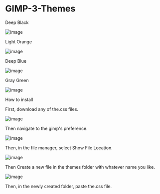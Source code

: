 # GIMP-3-Themes

Deep Black

![image](https://user-images.githubusercontent.com/100540808/155973246-6dd89aa0-983d-45d4-87de-ed5d8761ef54.png)

Light Orange

![image](https://user-images.githubusercontent.com/100540808/155973330-cd3520aa-e8e7-4d91-8434-7ee36cc5083c.png)

Deep Blue

![image](https://user-images.githubusercontent.com/100540808/156065844-6006f3cc-9db0-42bf-a9a5-28772c079773.png)


Gray Green

![image](https://user-images.githubusercontent.com/100540808/155973403-e8848590-aae4-4ff6-bf27-d1a598b2a458.png)


How to install

First, download any of the.css files.

![image](https://user-images.githubusercontent.com/100540808/155973630-63f51c6d-2dcc-4a2b-85c1-a3521ce4d7ae.png)

Then navigate to the gimp's preference.

![image](https://user-images.githubusercontent.com/100540808/155973875-16ccd4eb-9df0-4f01-a287-92acf0bc43c6.png)

Then, in the file manager, select Show File Location.

![image](https://user-images.githubusercontent.com/100540808/155974274-cde14233-cab0-4ad6-94b6-a9541694c7db.png)

Then Create a new file in the themes folder with whatever name you like.

![image](https://user-images.githubusercontent.com/100540808/155974530-5cd77538-6e4d-40b3-b7e2-45821bc52e2b.png)

Then, in the newly created folder, paste the.css file.
